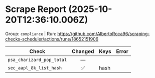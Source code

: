 # Scrape Report (2025-10-20T12:36:10.006Z)

Group: `compliance`  |  Run: https://github.com/AlbertoRoca96/scraping-checks-scheduler/actions/runs/18652151906

| Check | Changed | Keys | Error |
|---|:---:|:--|:--|
| `psa_charizard_pop_total` | — |  |  |
| `sec_aapl_8k_list_hash` | ✅ | hash |  |
